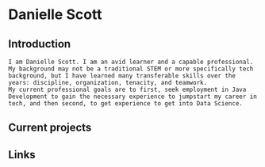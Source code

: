  # Danielle Scott
    
 ## Introduction

    I am Danielle Scott. I am an avid learner and a capable professional.  
    My background may not be a traditional STEM or more specifically tech background, but I have learned many transferable skills over the years: discipline, organization, tenacity, and teamwork.  
    My current professional goals are to first, seek employment in Java Development to gain the necessary experience to jumpstart my career in tech, and then second, to get experience to get into Data Science.

 ## Current projects

 ## Links